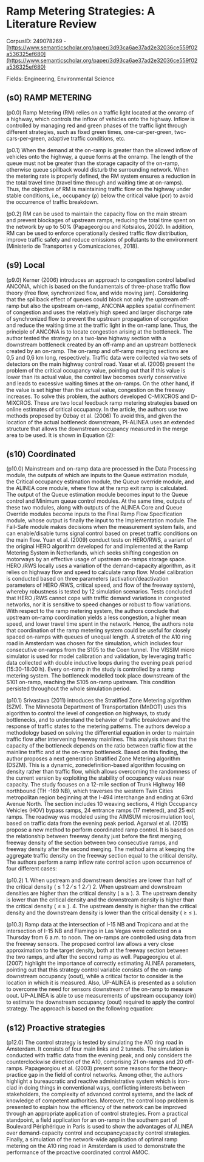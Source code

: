 # Ramp Metering Strategies: A Literature Review

CorpusID: 249078269 - [https://www.semanticscholar.org/paper/3d93ca6ae37ad2e32036ce559f02a536325ef680](https://www.semanticscholar.org/paper/3d93ca6ae37ad2e32036ce559f02a536325ef680)

Fields: Engineering, Environmental Science

## (s0) RAMP METERING
(p0.0) Ramp Metering (RM) relies on a traffic light located at the onramp of a highway, which controls the inflow of vehicles onto the highway. Inflow is controlled by managing red and green phases of the traffic light through different strategies, such as fixed green times, one-car-per-green, two-cars-per-green, adaptive traffic conditions, etc.

(p0.1) When the demand at the on-ramp is greater than the allowed inflow of vehicles onto the highway, a queue forms at the onramp. The length of the queue must not be greater than the storage capacity of the on-ramp, otherwise queue spillback would disturb the surrounding network. When the metering rate is properly defined, the RM system ensures a reduction in the total travel time (travel time through and waiting time at on-ramps). Thus, the objective of RM is maintaining traffic flow on the highway under stable conditions, i.e., occupancy (ρ) below the critical value (ρcr) to avoid the occurrence of traffic breakdown.

(p0.2) RM can be used to maintain the capacity flow on the main stream and prevent blockages of upstream ramps, reducing the total time spent on the network by up to 50% (Papageorgiou and Kotsialos, 2002). In addition, RM can be used to enforce operationally desired traffic flow distribution, improve traffic safety and reduce emissions of pollutants to the environment (Ministerio de Transportes y Comunicaciones, 2018).
## (s9) Local
(p9.0) Kerner (2006) introduces an approach to congestion control labelled ANCONA, which is based on the fundamentals of three-phase traffic flow theory (free flow, synchronized flow, and wide moving jam). Considering that the spillback effect of queues could block not only the upstream off-ramp but also the upstream on-ramp, ANCONA applies spatial confinement of congestion and uses the relatively high speed and larger discharge rate of synchronized flow to prevent the upstream propagation of congestion and reduce the waiting time at the traffic light in the on-ramp lane. Thus, the principle of ANCONA is to locate congestion arising at the bottleneck. The author tested the strategy on a two-lane highway section with a downstream bottleneck created by an off-ramp and an upstream bottleneck created by an on-ramp. The on-ramp and off-ramp merging sections are 0,5 and 0,6 km long, respectively. Traffic data were collected via two sets of detectors on the main highway control road. Yasar et al. (2006) present the problem of the critical occupancy value, pointing out that if this value is lower than its actual value, the control law becomes overly conservative and leads to excessive waiting times at the on-ramps. On the other hand, if the value is set higher than the actual value, congestion on the freeway increases. To solve this problem, the authors developed C-MIXCROS and D-MIXCROS. These are two local feedback ramp metering strategies based on online estimates of critical occupancy. In the article, the authors use two methods proposed by Ozbay et al. (2006)  To avoid this, and given the location of the actual bottleneck downstream, PI-ALINEA uses an extended structure that allows the downstream occupancy measured in the merge area to be used. It is shown in Equation (2):
## (s10) Coordinated
(p10.0) Mainstream and on-ramp data are processed in the Data Processing module, the outputs of which are inputs to the Queue estimation module, the Critical occupancy estimation module, the Queue override module, and the ALINEA core module, where flow at the ramp exit ramp is calculated. The output of the Queue estimation module becomes input to the Queue control and Minimum queue control modules. At the same time, outputs of these two modules, along with outputs of the ALINEA Core and Queue Override modules become inputs to the Final Ramp Flow Specification module, whose output is finally the input to the Implementation module. The Fail-Safe module makes decisions when the measurement system fails, and can enable/disable turns signal control based on preset traffic conditions on the main flow. Yuan et al. (2009) conduct tests on HERO/RWS, a variant of the original HERO algorithm developed for and implemented at the Ramp Metering System in Netherlands, which seeks shifting congestion on motorways by an effective usage of upstream on-ramps storage space. HERO /RWS locally uses a variation of the demand-capacity algorithm, as it relies on highway flow and speed to calculate ramp flow. Model calibration is conducted based on three parameters (activation/deactivation parameters of HERO /RWS, critical speed, and flow of the freeway system), whereby robustness is tested by 12 simulation scenarios. Tests concluded that HERO /RWS cannot cope with traffic demand variations in congested networks, nor it is sensitive to speed changes or robust to flow variations. With respect to the ramp metering system, the authors conclude that upstream on-ramp coordination yields a less congestion, a higher mean speed, and lower travel time spent in the network. Hence, the authors note that coordination of the ramp metering system could be useful for closely spaced on-ramps with queues of unequal length. A stretch of the A10 ring road in Amsterdam was chosen for the simulation, which includes four consecutive on-ramps from the S105 to the Coen tunnel. The VISSIM micro simulator is used for model calibration and validation, by leveraging traffic data collected with double inductive loops during the evening peak period (15:30-18:00 h). Every on-ramp in the study is controlled by a ramp metering system. The bottleneck modelled took place downstream of the S101 on-ramp, reaching the S105 on-ramp upstream. This condition persisted throughout the whole simulation period.

(p10.1) Srivastava (2011) introduces the Stratified Zone Metering algorithm (SZM). The Minnesota Department of Transportation (MnDOT) uses this algorithm to control the level of congestion on highways, to study bottlenecks, and to understand the behavior of traffic breakdown and the response of traffic states to the metering patterns. The authors develop a methodology based on solving the differential equation in order to maintain traffic flow after intervening freeway mainlines. This analysis shows that the capacity of the bottleneck depends on the ratio between traffic flow at the mainline traffic and at the on-ramp bottleneck. Based on this finding, the author proposes a next generation Stratified Zone Metering algorithm (DSZM). This is a dynamic, zonedefinition-based algorithm focusing on density rather than traffic flow, which allows overcoming the randomness of the current version by exploiting the stability of occupancy values near capacity. The study focuses on a 12-mile section of Trunk Highway 169 northbound (TH -169 NB), which traverses the western Twin Cities metropolitan region beginning at the I-494 interchange and ending at 63rd Avenue North. The section includes 10 weaving sections, 4 High Occupancy Vehicles (HOV) bypass ramps, 24 entrance ramps (17 metered), and 25 exit ramps. The roadway was modeled using the AIMSUM microsimulation tool, based on traffic data from the evening peak period. Agarwal et al. (2015) propose a new method to perform coordinated ramp control. It is based on the relationship between freeway density just before the first merging, freeway density of the section between two consecutive ramps, and freeway density after the second merging. The method aims at keeping the aggregate traffic density on the freeway section equal to the critical density. The authors perform a ramp inflow rate control action upon occurrence of four different cases:

(p10.2) 1. When upstream and downstream densities are lower than half of the critical density ( ≤ 1 2 ⁄ ≤ 1 2 ⁄ ) 2. When upstream and downstream densities are higher than the critical density ( ≥ ≥ ). 3. The upstream density is lower than the critical density and the downstream density is higher than the critical density ( ≤ ≥ ). 4. The upstream density is higher than the critical density and the downstream density is lower than the critical density ( ≥ ≤ ).

(p10.3) Ramp data at the intersection of I-15 NB and Tropicana and at the intersection of I-15 NB and Flamingo in Las Vegas were collected on a Thursday from 6 a.m. to noon. The on-ramps are controlled using data from the freeway sensors. The proposed control law allows a very close approximation to the target density, both at the freeway section between the two ramps, and after the second ramp as well. Papageorgiou et al. (2007) highlight the importance of correctly estimating ALINEA parameters, pointing out that this strategy control variable consists of the on-ramp downstream occupancy (oout), while a critical factor to consider is the location in which it is measured. Also, UP-ALINEA is presented as a solution to overcome the need for sensors downstream of the on-ramp to measure oout. UP-ALINEA is able to use measurements of upstream occupancy (oin) to estimate the downstream occupancy (oout) required to apply the control strategy. The approach is based on the following equation:
## (s12) Proactive strategies
(p12.0) The control strategy is tested by simulating the A10 ring road in Amsterdam. It consists of four main links and 2 tunnels. The simulation is conducted with traffic data from the evening peak, and only considers the counterclockwise direction of the A10, comprising 21 on-ramps and 20 off-ramps. Papageorgiou et al. (2003) present some reasons for the theory-practice gap in the field of control networks. Among other, the authors highlight a bureaucratic and reactive administrative system which is iron-clad in doing things in conventional ways, conflicting interests between stakeholders, the complexity of advanced control systems, and the lack of knowledge of competent authorities. Moreover, the control loop problem is presented to explain how the efficiency of the network can be improved through an appropriate application of control strategies. From a practical standpoint, a field application for an on-ramp in the southern part of Boulevard Périphérique in Paris is used to show the advantages of ALINEA over demand-capacity control and occupancycapacity control strategies. Finally, a simulation of the network-wide application of optimal ramp metering on the A10 ring road in Amsterdam is used to demonstrate the performance of the proactive coordinated control AMOC.
